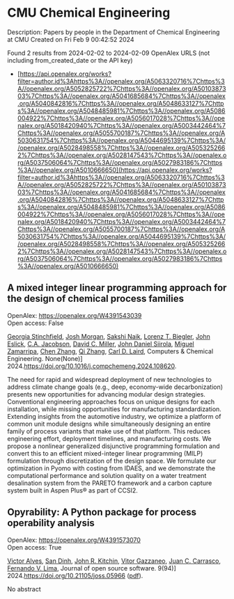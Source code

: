 # CMU Chemical Engineering
Description: Papers by people in the Department of Chemical Engineering at CMU
Created on Fri Feb  9 00:42:52 2024

Found 2 results from 2024-02-02 to 2024-02-09
OpenAlex URLS (not including from_created_date or the API key)
- [https://api.openalex.org/works?filter=author.id%3Ahttps%3A//openalex.org/A5063320716%7Chttps%3A//openalex.org/A5052825722%7Chttps%3A//openalex.org/A5010387303%7Chttps%3A//openalex.org/A5041685684%7Chttps%3A//openalex.org/A5040842816%7Chttps%3A//openalex.org/A5048633127%7Chttps%3A//openalex.org/A5048485981%7Chttps%3A//openalex.org/A5086004922%7Chttps%3A//openalex.org/A5056017028%7Chttps%3A//openalex.org/A5018420940%7Chttps%3A//openalex.org/A5003442464%7Chttps%3A//openalex.org/A5055700187%7Chttps%3A//openalex.org/A5030631754%7Chttps%3A//openalex.org/A5044695139%7Chttps%3A//openalex.org/A5028498558%7Chttps%3A//openalex.org/A5053252662%7Chttps%3A//openalex.org/A5028147543%7Chttps%3A//openalex.org/A5037506064%7Chttps%3A//openalex.org/A5027983186%7Chttps%3A//openalex.org/A5010666650](https://api.openalex.org/works?filter=author.id%3Ahttps%3A//openalex.org/A5063320716%7Chttps%3A//openalex.org/A5052825722%7Chttps%3A//openalex.org/A5010387303%7Chttps%3A//openalex.org/A5041685684%7Chttps%3A//openalex.org/A5040842816%7Chttps%3A//openalex.org/A5048633127%7Chttps%3A//openalex.org/A5048485981%7Chttps%3A//openalex.org/A5086004922%7Chttps%3A//openalex.org/A5056017028%7Chttps%3A//openalex.org/A5018420940%7Chttps%3A//openalex.org/A5003442464%7Chttps%3A//openalex.org/A5055700187%7Chttps%3A//openalex.org/A5030631754%7Chttps%3A//openalex.org/A5044695139%7Chttps%3A//openalex.org/A5028498558%7Chttps%3A//openalex.org/A5053252662%7Chttps%3A//openalex.org/A5028147543%7Chttps%3A//openalex.org/A5037506064%7Chttps%3A//openalex.org/A5027983186%7Chttps%3A//openalex.org/A5010666650)

## A mixed integer linear programming approach for the design of chemical process families   

OpenAlex: https://openalex.org/W4391543039    
Open access: False
    
[Georgia Stinchfield](https://openalex.org/A5007541692), [Josh Morgan](https://openalex.org/A5086695747), [Sakshi Naik](https://openalex.org/A5054628015), [Lorenz T. Biegler](https://openalex.org/A5052825722), [John Eslick](https://openalex.org/A5054865843), [C.A. Jacobson](https://openalex.org/A5045412845), [David C. Miller](https://openalex.org/A5061592458), [John Daniel Siirola](https://openalex.org/A5047681120), [Miguel Zamarripa](https://openalex.org/A5015881602), [Chen Zhang](https://openalex.org/A5034855502), [Qi Zhang](https://openalex.org/A5026984704), [Carl D. Laird](https://openalex.org/A5030631754), Computers & Chemical Engineering. None(None)] 2024.https://doi.org/10.1016/j.compchemeng.2024.108620.
    
The need for rapid and widespread deployment of new technologies to address climate change goals (e.g., deep, economy-wide decarbonization) presents new opportunities for advancing modular design strategies. Conventional engineering approaches focus on unique designs for each installation, while missing opportunities for manufacturing standardization. Extending insights from the automotive industry, we optimize a platform of common unit module designs while simultaneously designing an entire family of process variants that make use of that platform. This reduces engineering effort, deployment timelines, and manufacturing costs. We propose a nonlinear generalized disjunctive programming formulation and convert this to an efficient mixed-integer linear programming (MILP) formulation through discretization of the design space. We formulate our optimization in Pyomo with costing from IDAES, and we demonstrate the computational performance and solution quality on a water treatment desalination system from the PARETO framework and a carbon capture system built in Aspen Plus® as part of CCSI2.    

    

## Opyrability: A Python package for process operability analysis   

OpenAlex: https://openalex.org/W4391573070    
Open access: True
    
[Victor Alves](https://openalex.org/A5033439256), [San Dinh](https://openalex.org/A5059801671), [John R. Kitchin](https://openalex.org/A5003442464), [Vitor Gazzaneo](https://openalex.org/A5028703671), [Juan C. Carrasco](https://openalex.org/A5049224685), [Fernando V. Lima](https://openalex.org/A5008955099), Journal of open source software. 9(94)] 2024.https://doi.org/10.21105/joss.05966 ([pdf](https://joss.theoj.org/papers/10.21105/joss.05966.pdf)).
    
No abstract    

    
